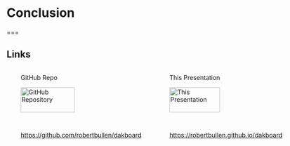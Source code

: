 # Conclusion

===

<h2>Links</h2>

<div class="two-column">
    <div>
        <p>GitHub Repo</p>
        <p><img alt="GitHub Repository" src="/dakboard/img/repo-url-qr-code.svg" title="GitHub Repository" /></p>
        <p><a href="https://github.com/robertbullen/dakboard">https://github.com/robertbullen/dakboard</a></p>
    </div>
    <div>
        <p>This Presentation</p>
        <p><img alt="This Presentation" src="/dakboard/img/presentation-url-qr-code.svg" title="This Presentation" /></p>
        <p><a href="https://robertbullen.github.io/dakboard">https://robertbullen.github.io/dakboard</a></p>
    </div>
</div>

<style type="text/css">
    div.two-column {
        display: inline-flex;
    }

    div.two-column div {
        margin: 0 2rem;
        width: 50%;
    }

    div.two-column img {
        width: 67%;
    }
</style>
